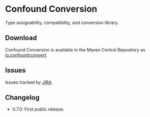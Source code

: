 # Confound Conversion

Type assignability, compatibility, and conversion library.

## Download

Confound Conversion is available in the Maven Central Repository as [io.confound:convert](https://search.maven.org/search?q=g:io.confound%20and%20a:convert).

## Issues

Issues tracked by [JIRA](https://globalmentor.atlassian.net/projects/CONFOUND).

## Changelog

- 0.7.0: First public release.

